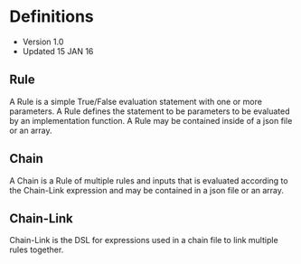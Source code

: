 # Definitions
- Version 1.0
- Updated 15 JAN 16

## Rule
A Rule is a simple True/False evaluation statement with one or more parameters. A Rule defines the statement to be parameters to be evaluated by an implementation function. A Rule may be contained inside of a json file or an array.

## Chain
A Chain is a Rule of multiple rules and inputs that is evaluated according to the Chain-Link expression and may be contained in a json file or an array.

## Chain-Link
Chain-Link is the DSL for expressions used in a chain file to link multiple rules together.
